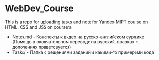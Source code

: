 # WebDev_Course
This is a repo for uploading tasks and note for Yandex-MIPT course on HTML, CSS and JSS on coursera

* Notes.md - Конспекты к видео на русско-английском суржике (Помощь в окончательном переводе на русский, правках и дополениях приветсвуется)
* Tasks/ - Папка с рещениями заданий и какими-то примерами кода
